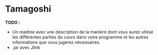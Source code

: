 # Tamagoshi

**TODO :**
- Un readme avec une description de la manière dont vous aurez utilisé les différentes parties du cours dans votre programme et les autres informations que vous jugerez nécessaires.
- .jar avec Jlink